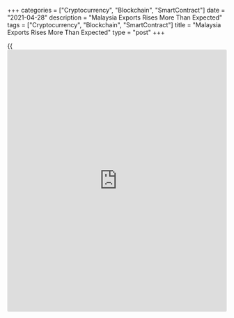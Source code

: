 +++
categories = ["Cryptocurrency", "Blockchain", "SmartContract"]
date = "2021-04-28"
description = "Malaysia Exports Rises More Than Expected"
tags = ["Cryptocurrency", "Blockchain", "SmartContract"]
title = "Malaysia Exports Rises More Than Expected"
type = "post"
+++

{{<iframe id="large-banner" src="https://www.bounty.group/#slide=2.0" width="100%" height="600" scrolling="no" style="border: 0px solid rgb(216, 221, 230); border-radius: 3px;">}}

Malaysia's exports rose more than expected in March, data from the
Department of Statistics showed on Wednesday.

Exports increased 31.0 percent year-on-year to MYR 104.9 billion in
March. Economists had expected a rise of 22.9 percent.

Imports gained 19.2 percent annually to MYR 80.8 billion in March.
Economists had forecast a 18.0 percent rise.

The trade surplus totaled MYR 24.2 billion in March, which was above the
expected level of MYR 18.8 billion.

On a monthly basis, exports gained 19.8 percent in March and imports
increased 18.1 percent.

Separate data from the statistical office showed that the producer
prices accelerated 6.7 percent yearly in March, following a 2.7 percent
rise in February.

The latest growth was the highest since August 2017.

On a monthly basis, producer prices rose 0.7 percent in March, after a
1.5 percent growth in the previous month.

For comments and feedback [contact](https://www.playgroundfx.com/contact/): editorial@rtt[news](https://www.letsplayfx.com/blog/forex-news-website/).com

[Economic News][1]

 **What parts of the world are seeing the best (and worst) economic
performances lately? Click[here][2] to check out our [Econ Scorecard][2]
and find out! See up-to-the-moment [ranking](https://www.playgroundfx.com/blog/crypto-exchange-ranking/)s for the best and worst
performers in [GDP][2], [unemployment rate][3], [inflation][4] and much
more.**

   1. www.rtt[news](https://www.letsplayfx.com/blog/forex-news-website/).com/Content/EconomicNews.aspx
   2. www.rtt[news](https://www.letsplayfx.com/blog/forex-news-website/).com/economic-scorecard/world-rank/GDP/highest-performance.aspx
   3. www.rtt[news](https://www.letsplayfx.com/blog/forex-news-website/).com/economic-scorecard/world-rank/unemployment-rate/lowest-performance.aspx
   4. www.rtt[news](https://www.letsplayfx.com/blog/forex-news-website/).com/economic-scorecard/world-rank/CPI/highest-performance.aspx